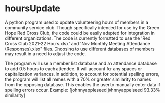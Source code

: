 # hoursUpdate
A python program used to update volunteering hours of members in a community service club.
Though specifically intended for use by the Green Hope Red Cross Club, the code could be easily adapted for integration in different organizations. The code is currently formatted to use the 'Red Cross Club 2021-22 Hours.xlsx' and 'Nov Monthly Meeting Attendance (Responses).xlsx" files. Choosing to use different databases of members may result in a need to adjust the code. 

The program will use a member list database and an attendance database to add 0.5 hours to each attendee. It will account for any spaces or capitalization variances. In addition, to account for potential spelling errors, the program will list all names with a 70% or greater similarity to names from the opposing database. This enables the user to manually enter data if spelling errors occur. Example: [johnnyappleseed johnnyappelseed 93.33% similarity]
